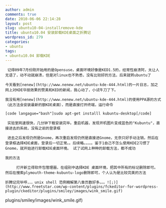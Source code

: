 ```yaml
---
author: admin
comments: true
date: 2010-06-06 22:14:28
layout: post
slug: ubuntu10-04-installremove-kde
title: ubuntu10.04 安装卸载KDE桌面之折腾记
wordpress_id: 279
categories:
- ubuntu
tags:
- ubuntu10.04 卸载KDE
---
```


	 记得09年7月份刚开始用的是Opensuse，桌面环境好像是KED1.5的，经常性崩溃阿，太让人无语了，动不动就崩溃，但是对linux也不熟悉，没有比较好的方法，后来就转ubuntu了

	今天看到[nenew](http://www.nenew.net/ubuntu-kde-444.html)的一片日志，加之网上对KDE华丽效果的赞美和KED的新闻，我心动了，小试牛刀了下。

	我没有用[nenew](http://www.nenew.net/ubuntu-kde-444.html)的使用PPA源的方式（此方法会安装最新的额KDE桌面），而是直接打开终端，运行命令

> 
	
> 
> 
	[code langague="bash"]sudo apt-get installl kubuntu-desktop[/code]
	
> 
> 

	 实验室网速很快，几分钟下载安装完毕。重启机器，发现开机图片变成蓝色的"Kubuntu"，直接进去的系统，没有之前的登录框

	 进去之后发现仍然是Gnome，再次重启发现仍然是直接进Gnome，无奈只好手动注销，然后在登录框选择KDE桌面，登录后一切正常。。后续略。。。。。鉴于1自己不怎么使用KDE2习惯了Gnome，就开始进行卸载KDE桌面环境。 试了试网上种种的卸载方法，都不成功

	我的方法

> 
	
> 
> 
		 打开新立得软件包管理器，在组别中选择KDE 桌面环境，把其中所有的标记删除即可。然后在搜索plymouth-theme-kubuntu-logo删除即可，个人认为是比较完美的方法
	
> 
> 

	折腾记完毕呼，，，unix shell 范例精解第八章页数好多。。。![;)](http://www.freetstar.com/wp-content/plugins/fckeditor-for-wordpress-plugin/ckeditor/plugins/smiley/images/wink_smile.gif)

plugins/smiley/images/wink_smile.gif)

